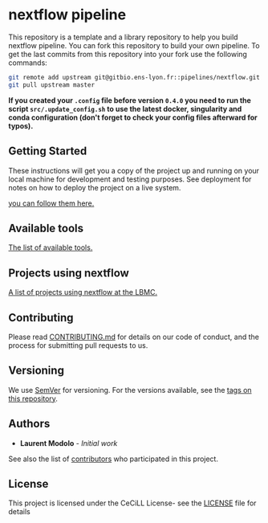 # nextflow pipeline

This repository is a template and a library repository to help you build nextflow pipeline.
You can fork this repository to build your own pipeline.
To get the last commits from this repository into your fork use the following commands:

```sh
git remote add upstream git@gitbio.ens-lyon.fr::pipelines/nextflow.git
git pull upstream master
```
**If you created your `.config` file before version `0.4.0` you need to run the script `src/.update_config.sh` to use the latest docker, singularity and conda configuration (don't forget to check your config files afterward for typos).**

## Getting Started

These instructions will get you a copy of the project up and running on your local machine for development and testing purposes. See deployment for notes on how to deploy the project on a live system.

[you can follow them here.](doc/getting_started.md)

## Available tools

[The list of available tools.](doc/available_tools.md)

## Projects using nextflow

[A list of projects using nextflow at the LBMC.](doc/nf_projects.md)

## Contributing

Please read [CONTRIBUTING.md](CONTRIBUTING.md) for details on our code of conduct, and the process for submitting pull requests to us.

## Versioning

We use [SemVer](http://semver.org/) for versioning. For the versions available, see the [tags on this repository](https://gitbio.ens-lyon.fr/pipelines/nextflow/tags).

## Authors

* **Laurent Modolo** - *Initial work*

See also the list of [contributors](https://gitbio.ens-lyon.fr/pipelines/nextflow/graphs/master) who participated in this project.

## License

This project is licensed under the CeCiLL License- see the [LICENSE](LICENSE) file for details
